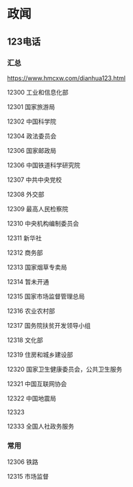 # 政闻

## 123电话

### 汇总

https://www.hmcxw.com/dianhua123.html

12300 工业和信息化部

12301 国家旅游局

12302 中国科学院

12304 政法委员会

12306 国家邮政局

12306 中国铁道科学研究院

12307 中共中央党校

12308 外交部

12309 最高人民检察院

12310 中央机构编制委员会

12311 新华社

12312 商务部

12313 国家烟草专卖局

12314 暂未开通

12315 国家市场监督管理总局

12316 农业农村部

12317 国务院扶贫开发领导小组

12318 文化部

12319 住房和城乡建设部

12320 国家卫生健康委员会，公共卫生服务

12321 中国互联网协会

12322 中国地震局

12323

12333 全国人社政务服务

### 常用

12306 铁路

12315 市场监督

